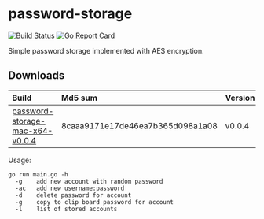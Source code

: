 # password-storage

[![Build Status](https://travis-ci.org/andriikushch/password-storage.svg?branch=master)](https://travis-ci.org/andriikushch/password-storage)
[![Go Report Card](https://goreportcard.com/badge/github.com/andriikushch/password-storage)](https://goreportcard.com/report/github.com/andriikushch/password-storage)

Simple password storage implemented with AES encryption.

## Downloads

|            Build                                                                                                                     | Md5 sum                           | Version |  OS   |
|:-------------------------------------------------------------------------------------------------------------------------------------|:----------------------------------|:--------|:------|
|  [password-storage-mac-x64-v0.0.4](https://github.com/andriikushch/password-storage/tree/master/bin/password-storage-mac-x64-v0.0.4) |  8caaa9171e17de46ea7b365d098a1a08 | v0.0.4  | OS X  |

Usage:

```
go run main.go -h
  -g	add new account with random password
  -ac   add new username:password
  -d	delete password for account
  -g	copy to clip board password for account
  -l	list of stored accounts
```